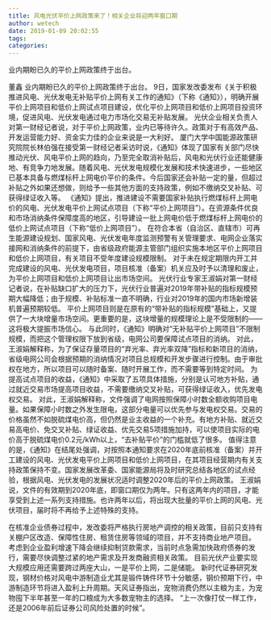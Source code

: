 ```yaml
---
title: 风电光伏平价上网政策来了！相关企业将迎两年窗口期
author: wetech
date: 2019-01-09 20:02:55
tags: 
categories: 
---
```

业内期盼已久的平价上网政策终于出台。
<!-- more -->
董鑫
业内期盼已久的平价上网政策终于出台。
9日，国家发改委发布《关于积极推进风电、光伏发电无补贴平价上网有关工作的通知》（下称《通知》），明确开展平价上网项目和低价上网试点项目建设，优化平价上网项目和低价上网项目投资环境，促进风电、光伏发电通过电力市场化交易无补贴发展。
光伏企业相关负责人对第一财经记者说，对于平价上网政策，业内已等待许久。政策对于有高效产品、开发运营能力好、资金实力佳的企业来说是一大利好。
厦门大学中国能源政策研究院院长林伯强在接受第一财经记者采访时说，《通知》体现了国家有关部门尽快推动光伏、风电平价上网的趋向，乃至完全取消补贴后，风电和光伏行业还能健康地、有竞争力地发展。随着风电、光伏发电规模化发展和技术快速进步，一些地区已基本具备与燃煤标杆上网电价平价的条件。今后国家还会补贴一定的量，但超过补贴之外如果还想做，则给予一些其他方面的支持政策，例如不缴纳交叉补贴、可获得绿证收入等。
《通知》提出，推进建设不需要国家补贴执行燃煤标杆上网电价的风电、光伏发电平价上网试点项目（下称“平价上网项目”）。在资源条件优良和市场消纳条件保障度高的地区，引导建设一批上网电价低于燃煤标杆上网电价的低价上网试点项目（下称“低价上网项目”）。
在符合本省（自治区、直辖市）可再生能源建设规划、国家风电、光伏发电年度监测预警有关管理要求、电网企业落实接网和消纳条件的前提下，由省级政府能源主管部门组织实施本地区平价上网项目和低价上网项目，有关项目不受年度建设规模限制。
对于未在规定期限内开工并完成建设的风电、光伏发电项目，项目核准（备案）机关应及时予以清理和废止，为平价上网项目和低价上网项目让出市场空间。
光伏行业专家王淑娟对第一财经记者说，在补贴缺口扩大的压力下，光伏行业普遍对2019年带补贴的指标规模预期大幅降低；由于规模、补贴标准一直不明确，行业对2019年的国内市场新增装机普遍预期较低。
平价上网项目则是在原有的“带补贴的指标规模”基础上，又提供了一大块增量市场空间。更重要的是，这块增量的规模理论上是不受限制的——这将极大提振市场信心。
与此同时，《通知》明确对“无补贴平价上网项目”不限制规模，而把这个管理权限下放到省级，电网公司要保障试点项目的消纳。
对此，王淑娟解释称，为了保证存量项目的“弃光率、弃光率双降”指标和新项目的消纳，省级电网公司会根据预期的消纳情况对项目总规模和开发步骤进行控制。由于审批权在地方，所以项目可以随时备案、随时开展工作，而不需要等到特定时间。
为提高试点项目的收益，《通知》中采取了五项具体措施，分别是认可地方补贴，通过就近交易市场提高项目收益，不需要缴纳交叉补贴，可获得绿证收入，优先发电权交易。
对此，王淑娟解释称，文件强调了电网按照保障小时数全额收购项目电量。如果保障小时数之外发生限电，这部分电量可以优先参与发电权交易。交易的价格虽然不如脱硫煤电价高，但仍然是业主收益的一个补充。有地方补贴、就近交易高电价、免交叉补贴、绿证收益、优先交易5项措施加持，可以使项目实际的电价高于脱硫煤电价0.2元/kWh以上，“去补贴平价”的门槛就低了很多。
值得注意的是，《通知》在结尾处强调，对按照本通知要求在2020年底前核准（备案）并开工建设的风电、光伏发电平价上网项目和低价上网项目，在其项目经营期内有关支持政策保持不变。国家发展改革委、国家能源局将及时研究总结各地区的试点经验，根据风电、光伏发电的发展状况适时调整2020年后的平价上网政策。
王淑娟说，文件的有效期到2020年底，即窗口期仅为两年。只有这两年内的项目，才能享受到上述一系列支持措施。也许两年以后，将出现大批量的平价上网的风电、光伏项目，届时将不再给予上述特殊的支持。
 
 
在核准企业债券过程中，发改委将严格执行房地产调控的相关政策，目前只支持有关棚户区改造、保障性住房、租赁住房等领域的项目，并不支持商业地产项目。
考虑到企业盈利增速下降会继续抑制贷款需求，当前时点急需加快政府债券的发行，需要尽快调整过紧的地产需求及开发商融资相关政策。
目前光伏产业要实现大规模应用还需要跨过两座大山，一是平价上网，二是储能。
新时代证券研究发现，钢材价格对风电中游制造业尤其是锻件铸件环节十分敏感，钢价预期下行，中游制造环节将进入盈利上升周期。天风证券指出，宠物消费仍然以主粮为主，为宠物囤下半年甚至一年的口粮成为大多数宠物主的选择。
“上一次像打仗一样工作，还是2006年前后证券公司风险处置的时候”。
